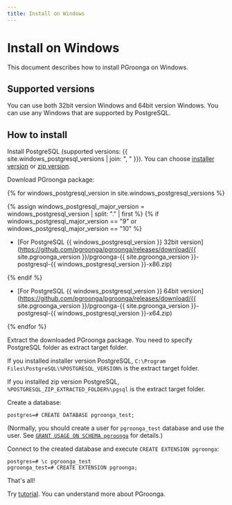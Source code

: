 ```yaml
---
title: Install on Windows
---
```


# Install on Windows

This document describes how to install PGroonga on Windows.

## Supported versions

You can use both 32bit version Windows and 64bit version Windows. You can use any Windows that are supported by PostgreSQL.

## How to install

Install PostgreSQL (supported versions: {{ site.windows_postgresql_versions | join: ", " }}). You can choose [installer version](http://www.enterprisedb.com/products-services-training/pgdownload) or [zip version](http://www.enterprisedb.com/products-services-training/pgbindownload).

Download PGroonga package:

{% for windows_postgresql_version in site.windows_postgresql_versions %}

{% assign windows_postgresql_major_version = windows_postgresql_version | split: "." | first %}
{% if windows_postgresql_major_version == "9" or
      windows_postgresql_major_version == "10" %}

  * [For PostgreSQL {{ windows_postgresql_version }} 32bit version](https://github.com/pgroonga/pgroonga/releases/download/{{ site.pgroonga_version }}/pgroonga-{{ site.pgroonga_version }}-postgresql-{{ windows_postgresql_version }}-x86.zip)

{% endif %}

  * [For PostgreSQL {{ windows_postgresql_version }} 64bit version](https://github.com/pgroonga/pgroonga/releases/download/{{ site.pgroonga_version }}/pgroonga-{{ site.pgroonga_version }}-postgresql-{{ windows_postgresql_version }}-x64.zip)

{% endfor %}

Extract the downloaded PGroonga package. You need to specify PostgreSQL folder as extract target folder.

If you installed installer version PostgreSQL, `C:\Program Files\PostgreSQL\%POSTGRESQL_VERSION%` is the extract target folder.

If you installed zip version PostgreSQL, `%POSTGRESQL_ZIP_EXTRACTED_FOLDER%\pgsql` is the extract target folder.

Create a database:

```text
postgres=# CREATE DATABASE pgroonga_test;
```

(Normally, you should create a user for `pgroonga_test` database and use the user. See [`GRANT USAGE ON SCHEMA pgroonga`](../reference/grant-usage-on-schema-pgroonga.html) for details.)

Connect to the created database and execute `CREATE EXTENSION pgroonga`:

```text
postgres=# \c pgroonga_test
pgroonga_test=# CREATE EXTENSION pgroonga;
```

That's all!

Try [tutorial](../tutorial/). You can understand more about PGroonga.

